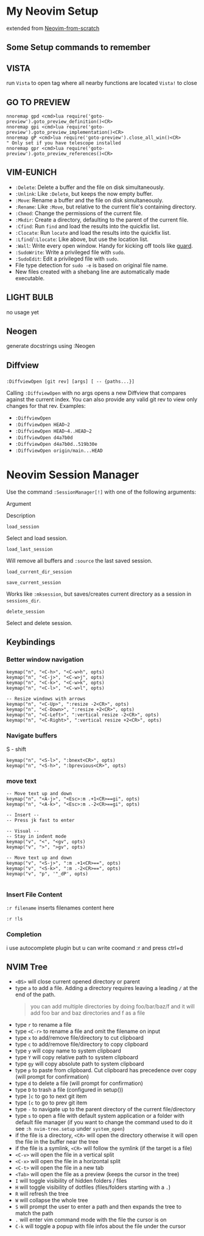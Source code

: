 # My Neovim Setup
extended from [Neovim-from-scratch](https://github.com/LunarVim/Neovim-from-scratch)

## Some Setup commands to remember

## VISTA
run `Vista` to open tag where all nearby functions are located `Vista!` to close
## GO TO PREVIEW

```vim
nnoremap gpd <cmd>lua require('goto-preview').goto_preview_definition()<CR>
nnoremap gpi <cmd>lua require('goto-preview').goto_preview_implementation()<CR>
nnoremap gP <cmd>lua require('goto-preview').close_all_win()<CR>
" Only set if you have telescope installed
nnoremap gpr <cmd>lua require('goto-preview').goto_preview_references()<CR>
```
## VIM-EUNICH

-   `:Delete`: Delete a buffer and the file on disk simultaneously.
-   `:Unlink`: Like `:Delete`, but keeps the now empty buffer.
-   `:Move`: Rename a buffer and the file on disk simultaneously.
-   `:Rename`: Like `:Move`, but relative to the current file's containing directory.
-   `:Chmod`: Change the permissions of the current file.
-   `:Mkdir`: Create a directory, defaulting to the parent of the current file.
-   `:Cfind`: Run `find` and load the results into the quickfix list.
-   `:Clocate`: Run `locate` and load the results into the quickfix list.
-   `:Lfind`/`:Llocate`: Like above, but use the location list.
-   `:Wall`: Write every open window. Handy for kicking off tools like [guard](https://github.com/guard/guard).
-   `:SudoWrite`: Write a privileged file with `sudo`.
-   `:SudoEdit`: Edit a privileged file with `sudo`.
-   File type detection for `sudo -e` is based on original file name.
-   New files created with a shebang line are automatically made executable.


## LIGHT BULB 
no usage yet


##  Neogen

generate docstrings using :Neogen

## Diffview

### [](https://github.com/sindrets/diffview.nvim#diffviewopen-git-rev-args-----paths) 


`:DiffviewOpen [git rev] [args] [ -- {paths...}]`

Calling `:DiffviewOpen` with no args opens a new Diffview that compares against the current index. You can also provide any valid git rev to view only changes for that rev. Examples:

-   `:DiffviewOpen`
-   `:DiffviewOpen HEAD~2`
-   `:DiffviewOpen HEAD~4..HEAD~2`
-   `:DiffviewOpen d4a7b0d`
-   `:DiffviewOpen d4a7b0d..519b30e`
-   `:DiffviewOpen origin/main...HEAD`

# Neovim Session Manager

Use the command `:SessionManager[!]` with one of the following arguments:

Argument

Description

`load_session`

Select and load session.

`load_last_session`

Will remove all buffers and `:source` the last saved session.

`load_current_dir_session`


`save_current_session`

Works like `:mksession`, but saves/creates current directory as a session in `sessions_dir`.

`delete_session`

Select and delete session.

## Keybindings

### Better window navigation
```vim
keymap("n", "<C-h>", "<C-w>h", opts)
keymap("n", "<C-j>", "<C-w>j", opts)
keymap("n", "<C-k>", "<C-w>k", opts)
keymap("n", "<C-l>", "<C-w>l", opts)

-- Resize windows with arrows
keymap("n", "<C-Up>", ":resize -2<CR>", opts)
keymap("n", "<C-Down>", ":resize +2<CR>", opts)
keymap("n", "<C-Left>", ":vertical resize -2<CR>", opts)
keymap("n", "<C-Right>", ":vertical resize +2<CR>", opts)
```


### Navigate buffers
S - shift
```vim
keymap("n", "<S-l>", ":bnext<CR>", opts)
keymap("n", "<S-h>", ":bprevious<CR>", opts)
```
### move text

```vim
-- Move text up and down
keymap("n", "<A-j>", "<Esc>:m .+1<CR>==gi", opts)
keymap("n", "<A-k>", "<Esc>:m .-2<CR>==gi", opts)

-- Insert --
-- Press jk fast to enter

-- Visual --
-- Stay in indent mode
keymap("v", "<", "<gv", opts)
keymap("v", ">", ">gv", opts)

-- Move text up and down
keymap("v", "<S-j>", ":m .+1<CR>==", opts)
keymap("v", "<S-k>", ":m .-2<CR>==", opts)
keymap("v", "p", '"_dP', opts)


```
### Insert File Content
`:r filename` inserts filenames content here

`:r !ls`

### Completion
i use autocomplete plugin but u can write coomand :r and press ctrl+d

## NVIM Tree

- `<BS>` will close current opened directory or parent
- type `a` to add a file. Adding a directory requires leaving a leading `/` at the end of the path.
  > you can add multiple directories by doing foo/bar/baz/f and it will add foo bar and baz directories and f as a file
- type `r` to rename a file
- type `<C-r>` to rename a file and omit the filename on input
- type `x` to add/remove file/directory to cut clipboard
- type `c` to add/remove file/directory to copy clipboard
- type `y` will copy name to system clipboard
- type `Y` will copy relative path to system clipboard
- type `gy` will copy absolute path to system clipboard
- type `p` to paste from clipboard. Cut clipboard has precedence over copy (will prompt for confirmation)
- type `d` to delete a file (will prompt for confirmation)
- type `D` to trash a file (configured in setup())
- type `]c` to go to next git item
- type `[c` to go to prev git item
- type `-` to navigate up to the parent directory of the current file/directory
- type `s` to open a file with default system application or a folder with default file manager (if you want to change the command used to do it see `:h nvim-tree.setup` under `system_open`)
- if the file is a directory, `<CR>` will open the directory otherwise it will open the file in the buffer near the tree
- if the file is a symlink, `<CR>` will follow the symlink (if the target is a file)
- `<C-v>` will open the file in a vertical split
- `<C-x>` will open the file in a horizontal split
- `<C-t>` will open the file in a new tab
- `<Tab>` will open the file as a preview (keeps the cursor in the tree)
- `I` will toggle visibility of hidden folders / files
- `H` will toggle visibility of dotfiles (files/folders starting with a `.`)
- `R` will refresh the tree
- `W` will collapse the whole tree
- `S` will prompt the user to enter a path and then expands the tree to match the path
- `.` will enter vim command mode with the file the cursor is on
- `C-k` will toggle a popup with file infos about the file under the cursor

